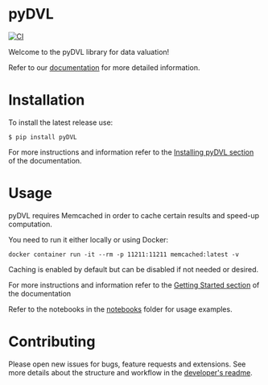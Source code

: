 # pyDVL

[![CI](https://github.com/appliedAI-Initiative/valuation/actions/workflows/tox.yaml/badge.svg)](https://github.com/appliedAI-Initiative/valuation/actions/workflows/tox.yaml) 


Welcome to the pyDVL library for data valuation!

Refer to our [documentation](https://appliedAI-Initiative.github.io/valuation) for more detailed information.

# Installation

To install the latest release use:

```shell
$ pip install pyDVL
```

For more instructions and information refer to the [Installing pyDVL section](https://appliedAI-Initiative.github.io/valuation/install.html)
of the documentation.

# Usage

pyDVL requires Memcached in order to cache certain results and speed-up computation.

You need to run it either locally or using Docker:

```shell
docker container run -it --rm -p 11211:11211 memcached:latest -v
```

Caching is enabled by default but can be disabled if not needed or desired. 

For more instructions and information refer to the [Getting Started section](https://appliedAI-Initiative.github.io/valuation/getting-started.html) 
of the documentation 

Refer to the notebooks in the [notebooks](notebooks) folder for usage examples.

# Contributing

Please open new issues for bugs, feature requests and extensions. See more details about the structure and
workflow in the [developer's readme](README-dev.md).
